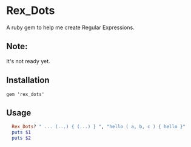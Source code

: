 
# Rex_Dots

A ruby gem to help me create Regular Expressions.

## Note:

It's not ready yet.

## Installation

    gem 'rex_dots'

## Usage

```ruby
  Rex_Dots? " ... (...) { (...) } ", "hello ( a, b, c ) { hello }"
  puts $1
  puts $2
```
